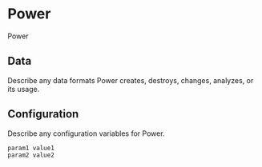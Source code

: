# Power

Power

## Data

Describe any data formats Power creates, destroys, changes, analyzes, or its usage.




## Configuration

Describe any configuration variables for Power.

```
param1 value1
param2 value2
```
